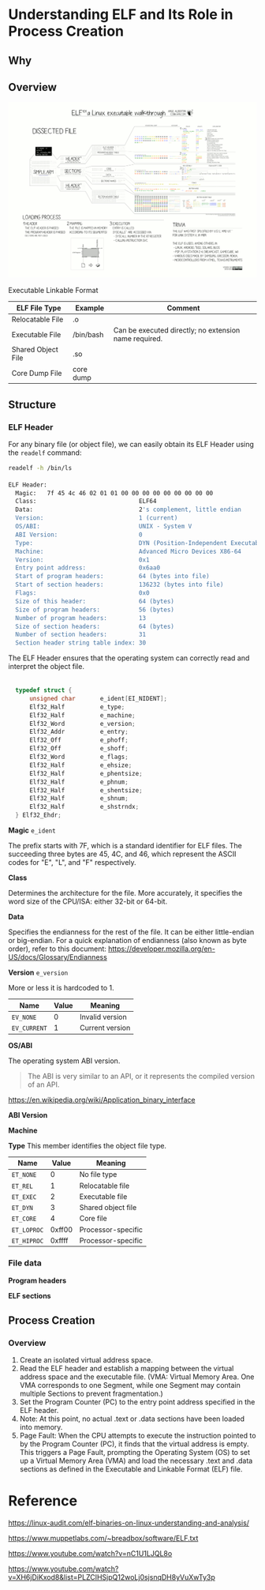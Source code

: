 # Understanding ELF and Its Role in Process Creation

## Why

## Overview

![Alt text](image.png)

Executable Linkable Format

| **ELF File Type** | **Example** | **Comment** |
| --- | --- | --- |
| Relocatable File | .o |  |
| Executable File | /bin/bash | Can be executed directly; no extension name required. |
| Shared Object File | .so |  |
| Core Dump File | core dump |  |

## Structure

### ELF Header

For any binary file (or object file), we can easily obtain its ELF Header using the `readelf` command:

```bash
readelf -h /bin/ls

ELF Header:
  Magic:   7f 45 4c 46 02 01 01 00 00 00 00 00 00 00 00 00
  Class:                             ELF64
  Data:                              2's complement, little endian
  Version:                           1 (current)
  OS/ABI:                            UNIX - System V
  ABI Version:                       0
  Type:                              DYN (Position-Independent Executable file)
  Machine:                           Advanced Micro Devices X86-64
  Version:                           0x1
  Entry point address:               0x6aa0
  Start of program headers:          64 (bytes into file)
  Start of section headers:          136232 (bytes into file)
  Flags:                             0x0
  Size of this header:               64 (bytes)
  Size of program headers:           56 (bytes)
  Number of program headers:         13
  Size of section headers:           64 (bytes)
  Number of section headers:         31
  Section header string table index: 30
```

The ELF Header ensures that the operating system can correctly read and interpret the object file.

```c

  typedef struct {
      unsigned char       e_ident[EI_NIDENT];
      Elf32_Half          e_type;
      Elf32_Half          e_machine;
      Elf32_Word          e_version;
      Elf32_Addr          e_entry;
      Elf32_Off           e_phoff;
      Elf32_Off           e_shoff;
      Elf32_Word          e_flags;
      Elf32_Half          e_ehsize;
      Elf32_Half          e_phentsize;
      Elf32_Half          e_phnum;
      Elf32_Half          e_shentsize;
      Elf32_Half          e_shnum;
      Elf32_Half          e_shstrndx;
  } Elf32_Ehdr;
```

**Magic**
`e_ident`

The prefix starts with 7F, which is a standard identifier for ELF files. The succeeding three bytes are 45, 4C, and 46, which represent the ASCII codes for "E", "L", and "F" respectively.

**Class**

Determines the architecture for the file. More accurately, it specifies the word size of the CPU/ISA: either 32-bit or 64-bit.

**Data**

Specifies the endianness for the rest of the file. It can be either little-endian or big-endian. For a quick explanation of endianness (also known as byte order), refer to this document: https://developer.mozilla.org/en-US/docs/Glossary/Endianness

**Version**
`e_version`

More or less it is hardcoded to 1.

| **Name** | **Value** | **Meaning** |
| --- | --- | --- |
| `EV_NONE` | 0 | Invalid version |
| `EV_CURRENT` | 1 | Current version |

**OS/ABI**

The operating system ABI version.

> The ABI is very similar to an API, or it represents the compiled version of an API.
> 

https://en.wikipedia.org/wiki/Application_binary_interface

**ABI Version**

**Machine**

**Type**
This member identifies the object file type.

| **Name** | **Value** | **Meaning** |
| --- | --- | --- |
| `ET_NONE` | 0 | No file type |
| `ET_REL` | 1 | Relocatable file |
| `ET_EXEC` | 2 | Executable file |
| `ET_DYN` | 3 | Shared object file |
| `ET_CORE` | 4 | Core file |
| `ET_LOPROC` | 0xff00 |  Processor-specific |
| `ET_HIPROC` | 0xffff |  Processor-specific |

### File data

**Program headers**

**ELF sections**

## Process Creation

### Overview

1. Create an isolated virtual address space.
2. Read the ELF header and establish a mapping between the virtual address space and the executable file. (VMA: Virtual Memory Area. One VMA corresponds to one Segment, while one Segment may contain multiple Sections to prevent fragmentation.)
3. Set the Program Counter (PC) to the entry point address specified in the ELF header.
4. Note: At this point, no actual .text or .data sections have been loaded into memory.
5. Page Fault: When the CPU attempts to execute the instruction pointed to by the Program Counter (PC), it finds that the virtual address is empty. This triggers a Page Fault, prompting the Operating System (OS) to set up a Virtual Memory Area (VMA) and load the necessary .text and .data sections as defined in the Executable and Linkable Format (ELF) file.

# Reference

https://linux-audit.com/elf-binaries-on-linux-understanding-and-analysis/

https://www.muppetlabs.com/~breadbox/software/ELF.txt

https://www.youtube.com/watch?v=nC1U1LJQL8o

https://www.youtube.com/watch?v=XH6jDiKxod8&list=PLZCIHSjpQ12woLj0sjsnqDH8yVuXwTy3p
